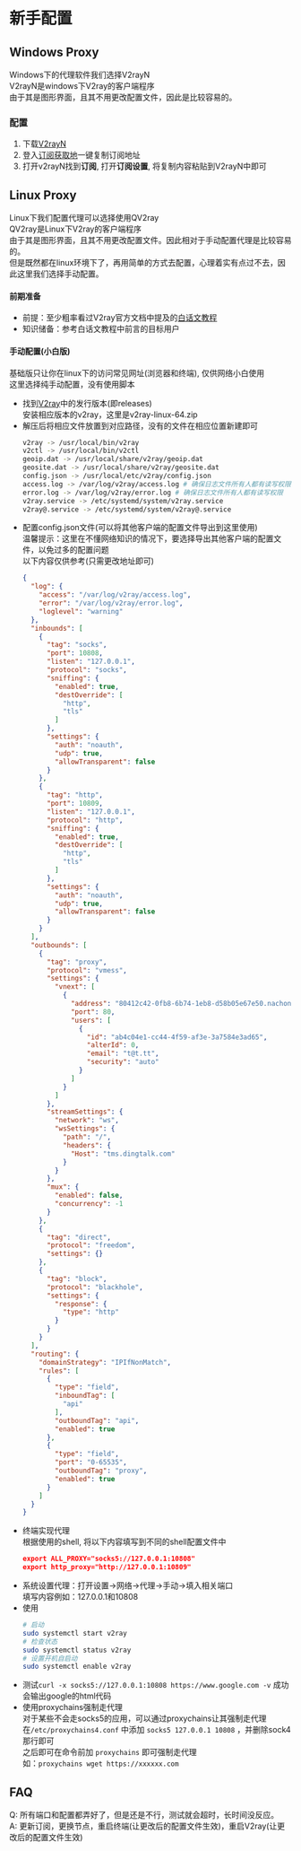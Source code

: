 # 新手配置
## Windows Proxy
Windows下的代理软件我们选择V2rayN  
V2rayN是windows下V2ray的客户端程序  
由于其是图形界面，且其不用更改配置文件，因此是比较容易的。
### 配置  
1. 下载[V2rayN](https://github.com/2dust/v2rayN)  
2. 登入[订阅获取地](cnnic.pub)一键复制订阅地址
3. 打开v2rayN找到**订阅**, 打开**订阅设置**, 将复制内容粘贴到V2rayN中即可  
## Linux Proxy  
Linux下我们配置代理可以选择使用QV2ray  
QV2ray是Linux下V2ray的客户端程序  
由于其是图形界面，且其不用更改配置文件。因此相对于手动配置代理是比较容易的。  
但是既然都在linux环境下了，再用简单的方式去配置，心理着实有点过不去，因此这里我们选择手动配置。  
#### 前期准备
* 前提：至少粗率看过V2ray官方文档中提及的[白话文教程](https://toutyrater.github.io/)   
* 知识储备：参考白话文教程中前言的目标用户  
#### 手动配置(小白版)
基础版只让你在linux下的访问常见网址(浏览器和终端), 仅供网络小白使用  
这里选择纯手动配置，没有使用脚本  
* 找到[V2ray](https://github.com/v2ray/v2ray-core)中的发行版本(即releases)  
  安装相应版本的v2ray，这里是v2ray-linux-64.zip  
* 解压后将相应文件放置到对应路径，没有的文件在相应位置新建即可  
  ``` bash shell
  v2ray -> /usr/local/bin/v2ray
  v2ctl -> /usr/local/bin/v2ctl
  geoip.dat -> /usr/local/share/v2ray/geoip.dat
  geosite.dat -> /usr/local/share/v2ray/geosite.dat
  config.json -> /usr/local/etc/v2ray/config.json
  access.log -> /var/log/v2ray/access.log # 确保日志文件所有人都有读写权限
  error.log -> /var/log/v2ray/error.log # 确保日志文件所有人都有读写权限
  v2ray.service -> /etc/systemd/system/v2ray.service
  v2ray@.service -> /etc/systemd/system/v2ray@.service
  ```
* 配置config.json文件(可以将其他客户端的配置文件导出到这里使用)  
  温馨提示：这里在不懂网络知识的情况下，要选择导出其他客户端的配置文件，以免过多的配置问题  
  以下内容仅供参考(只需更改地址即可)  
  ```  json  
  {
    "log": {
      "access": "/var/log/v2ray/access.log",
      "error": "/var/log/v2ray/error.log",
      "loglevel": "warning"
    },
    "inbounds": [
      {
        "tag": "socks",
        "port": 10808,
        "listen": "127.0.0.1",
        "protocol": "socks",
        "sniffing": {
          "enabled": true,
          "destOverride": [
            "http",
            "tls"
          ]
        },
        "settings": {
          "auth": "noauth",
          "udp": true,
          "allowTransparent": false
        }
      },
      {
        "tag": "http",
        "port": 10809,
        "listen": "127.0.0.1",
        "protocol": "http",
        "sniffing": {
          "enabled": true,
          "destOverride": [
            "http",
            "tls"
          ]
        },
        "settings": {
          "auth": "noauth",
          "udp": true,
          "allowTransparent": false
        }
      }
    ],
    "outbounds": [
      {
        "tag": "proxy",
        "protocol": "vmess",
        "settings": {
          "vnext": [
            {
              "address": "80412c42-0fb8-6b74-1eb8-d58b05e67e50.nachoneko.ltd",
              "port": 80,
              "users": [
                {
                  "id": "ab4c04e1-cc44-4f59-af3e-3a7584e3ad65",
                  "alterId": 0,
                  "email": "t@t.tt",
                  "security": "auto"
                }
              ]
            }
          ]
        },
        "streamSettings": {
          "network": "ws",
          "wsSettings": {
            "path": "/",
            "headers": {
              "Host": "tms.dingtalk.com"
            }
          }
        },
        "mux": {
          "enabled": false,
          "concurrency": -1
        }
      },
      {
        "tag": "direct",
        "protocol": "freedom",
        "settings": {}
      },
      {
        "tag": "block",
        "protocol": "blackhole",
        "settings": {
          "response": {
            "type": "http"
          }
        }
      }
    ],
    "routing": {
      "domainStrategy": "IPIfNonMatch",
      "rules": [
        {
          "type": "field",
          "inboundTag": [
            "api"
          ],
          "outboundTag": "api",
          "enabled": true
        },
        {
          "type": "field",
          "port": "0-65535",
          "outboundTag": "proxy",
          "enabled": true
        }
      ]
    }
  }
  ```  
* 终端实现代理  
  根据使用的shell, 将以下内容填写到不同的shell配置文件中  
  ```  json  
  export ALL_PROXY="socks5://127.0.0.1:10808"  
  export http_proxy="http://127.0.0.1:10809"  
  ```  
* 系统设置代理：打开设置->网络->代理->手动->填入相关端口  
  填写内容例如：127.0.0.1和10808  
* 使用  
  ``` bash shell
  # 启动
  sudo systemctl start v2ray
  # 检查状态
  sudo systemctl status v2ray
  # 设置开机自启动
  sudo systemctl enable v2ray
  ```
* 测试`curl -x socks5://127.0.0.1:10808 https://www.google.com -v` 成功会输出google的html代码  
* 使用proxychains强制走代理   
  对于某些不会走socks5的应用，可以通过proxychains让其强制走代理  
  在`/etc/proxychains4.conf` 中添加 `socks5 127.0.0.1 10808` ，并删除sock4那行即可   
  之后即可在命令前加 `proxychains` 即可强制走代理  
  如：`proxychains wget https://xxxxxx.com`  
## FAQ
Q: 所有端口和配置都弄好了，但是还是不行，测试就会超时，长时间没反应。  
A: 更新订阅，更换节点，重启终端(让更改后的配置文件生效)，重启V2ray(让更改后的配置文件生效)
